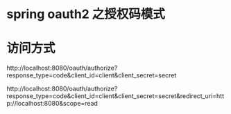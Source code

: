 # spring oauth2 之授权码模式

# 访问方式
http://localhost:8080/oauth/authorize?response_type=code&client_id=client&client_secret=secret

http://localhost:8080/oauth/authorize?response_type=code&client_id=client&client_secret=secret&redirect_uri=http://localhost:8080&scope=read
